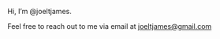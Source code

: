 <!---
- 👋 Hi, I’m @joeltjames
- 👀 I’m interested in ...
- 🌱 I’m currently learning ...
- 💞️ I’m looking to collaborate on ...
- 📫 How to reach me ...
--->

Hi, I’m @joeltjames.

Feel free to reach out to me via email at <a href="mailto:joeltjames@gmail.com">joeltjames@gmail.com</a>
